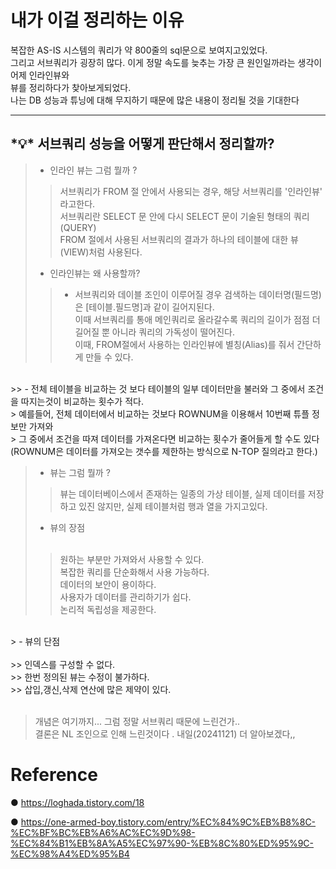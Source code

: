 

# 내가 이걸 정리하는 이유
복잡한 AS-IS 시스템의 쿼리가 약 800줄의 sql문으로 보여지고있었다. <br> 
그리고 서브쿼리가 굉장히 많다. 이게 정말 속도를 늦추는 가장 큰 원인일까라는 생각이 어제 인라인뷰와 <br>
뷰를 정리하다가 찾아보게되었다. <br>
나는 DB 성능과 튜닝에 대해 무지하기 때문에 많은 내용이 정리될 것을 기대한다 <br>


------

## \*💡\*  서브쿼리 성능을 어떻게 판단해서 정리할까?

> - 인라인 뷰는 그럼 뭘까 ?
>> 서브쿼리가 FROM 절 안에서 사용되는 경우, 해당 서브쿼리를 '인라인뷰' 라고한다. <BR> 
>> 서브쿼리란 SELECT 문 안에 다시 SELECT 문이 기술된 형태의 쿼리(QUERY) <BR> 
>> FROM 절에서 사용된 서브쿼리의 결과가 하나의 테이블에 대한 뷰(VIEW)처럼 사용된다. <br>  
> - 인라인뷰는 왜 사용할까?
>> - 서브쿼리와 데이블 조인이 이루어질 경우 검색하는 데이터명(필드명)은 [테이블.필드명]과 같이 길어지된다.<br>
> 이때 서브쿼리를 통애 메인쿼리로 올라갈수록 쿼리의 길이가 점점 더 길어질 뿐 아니라 쿼리의 가독성이 떨어진다. <br>
> 이때, FROM절에서 사용하는 인라인뷰에 별칭(Alias)를 줘서 간단하게 만들 수 있다.<br>
<br>
>> - 전체 테이블을 비교하는 것 보다 테이블의 일부 데이터만을 불러와 그 중에서 조건을 따지는것이 비교하는 횟수가 적다. <br>
> 예를들어, 전체 데이터에서 비교하는 것보다 ROWNUM을 이용해서 10번째 튜플 정보만 가져와 <br>
> 그 중에서 조건을 따져 데이터를 가져온다면 비교하는 횟수가 줄어들게 할 수도 있다 <br> (ROWNUM은 데이터를 가져오는 갯수를 제한하는 방식으로 N-TOP 질의라고 한다.)
<br>

> - 뷰는 그럼 뭘까 ?
>> 뷰는 데이터베이스에서 존재하는 일종의 가상 테이블, 실제 데이터를 저장하고 있진 않지만, 실제 테이블처럼 행과 열을 가지고있다. <br>
> - 뷰의 장점<br><br>
>> 원하는 부분만 가져와서 사용할 수 있다. <br>
>> 복잡한 쿼리를 단순화해서 사용 가능하다.<br>
>> 데이터의 보안이 용이하다.<br>
>> 사용자가 데이터를 관리하기가 쉽다.<br>
>> 논리적 독립성을 제공한다. <br>
<br>
> - 뷰의 단점 <br><br>
>> 인덱스를 구성할 수 없다. <br>
>> 한번 정의된 뷰는 수정이 불가하다.  <br>
>> 삽입,갱신,삭제 연산에 많은 제약이 있다. 
<br><br>

> 개념은 여기까지... 그럼 정말 서브쿼리 때문에 느린건가.. <br>
> 결론은 NL 조인으로 인해 느린것이다 . 내일(20241121) 더 알아보겠다,, 


# Reference

● https://loghada.tistory.com/18

● https://one-armed-boy.tistory.com/entry/%EC%84%9C%EB%B8%8C-%EC%BF%BC%EB%A6%AC%EC%9D%98-%EC%84%B1%EB%8A%A5%EC%97%90-%EB%8C%80%ED%95%9C-%EC%98%A4%ED%95%B4

